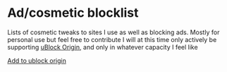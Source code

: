 # Ad/cosmetic blocklist
Lists of cosmetic tweaks to sites I use as well as blocking ads. Mostly for personal use but feel free to contribute
I will at this time only actively be supporting [uBlock Origin](https://ublockorigin.com/), and only in whatever capacity I feel like

[Add to ublock origin](abp:subscribe?location=https://raw.githubusercontent.com/bnm12/ad-block-lists/main/blocklist.txt&title=bnm12%20Blocklist)
